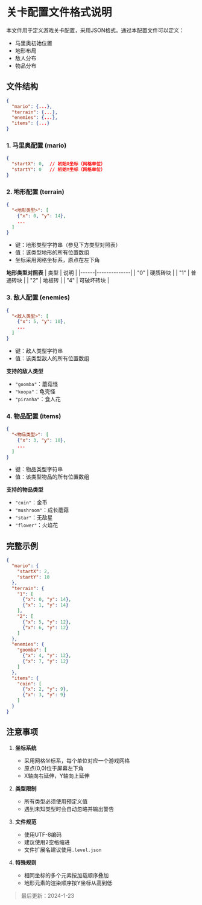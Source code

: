 # 关卡配置文件格式说明

本文件用于定义游戏关卡配置，采用JSON格式。通过本配置文件可以定义：
- 马里奥初始位置
- 地形布局
- 敌人分布
- 物品分布

## 文件结构

```json
{
  "mario": {...},
  "terrain": {...},
  "enemies": {...},
  "items": {...}
}
```

### 1. 马里奥配置 (mario)
```json
{
  "startX": 0,  // 初始X坐标（网格单位）
  "startY": 0   // 初始Y坐标（网格单位）
}
```

### 2. 地形配置 (terrain)
```json
{
  "<地形类型>": [
    {"x": 0, "y": 14},
    ...
  ]
}
```
- 键：地形类型字符串（参见下方类型对照表）
- 值：该类型地形的所有位置数组
- 坐标采用网格坐标系，原点在左下角

**地形类型对照表**
| 类型 | 说明         |
|------|--------------|
| "0"  | 硬质砖块     |
| "1"  | 普通砖块     |
| "2"  | 地板砖     |
| "4"  | 可破坏砖块   |

### 3. 敌人配置 (enemies)
```json
{
  "<敌人类型>": [
    {"x": 5, "y": 10},
    ...
  ]
}
```
- 键：敌人类型字符串
- 值：该类型敌人的所有位置数组

**支持的敌人类型**
- `"goomba"`：蘑菇怪
- `"koopa"`：龟壳怪
- `"piranha"`：食人花

### 4. 物品配置 (items)
```json
{
  "<物品类型>": [
    {"x": 3, "y": 10},
    ...
  ]
}
```
- 键：物品类型字符串
- 值：该类型物品的所有位置数组

**支持的物品类型**
- `"coin"`：金币
- `"mushroom"`：成长蘑菇
- `"star"`：无敌星
- `"flower"`：火焰花

## 完整示例
```json
{
  "mario": {
    "startX": 2,
    "startY": 10
  },
  "terrain": {
    "1": [
      {"x": 0, "y": 14},
      {"x": 1, "y": 14}
    ],
    "2": [
      {"x": 5, "y": 12},
      {"x": 6, "y": 12}
    ]
  },
  "enemies": {
    "goomba": [
      {"x": 4, "y": 12},
      {"x": 7, "y": 12}
    ]
  },
  "items": {
    "coin": [
      {"x": 2, "y": 9},
      {"x": 3, "y": 9}
    ]
  }
}
```

## 注意事项
1. **坐标系统**
   - 采用网格坐标系，每个单位对应一个游戏网格
   - 原点(0,0)位于屏幕左下角
   - X轴向右延伸，Y轴向上延伸

2. **类型限制**
   - 所有类型必须使用预定义值
   - 遇到未知类型时会自动忽略并输出警告

3. **文件规范**
   - 使用UTF-8编码
   - 建议使用2空格缩进
   - 文件扩展名建议使用`.level.json`

4. **特殊规则**
   - 相同坐标的多个元素按加载顺序叠加
   - 地形元素的渲染顺序按Y坐标从高到低


> 最后更新：2024-1-23


